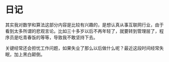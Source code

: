 # 日记
其实我对数学和算法这部分内容是比较有兴趣的，是想认真从事互联网行业，由于看到太多所谓的悲观言论。比如三十多岁以后不再年轻了，就要转到管理层了，程序员是吃青春饭的等等，导致我不敢坚持下去。

关键经常还会担忧工作问题，如果失业了那么以后做什么呢？最近这段时间经常失眠，加上黑白颠倒。

